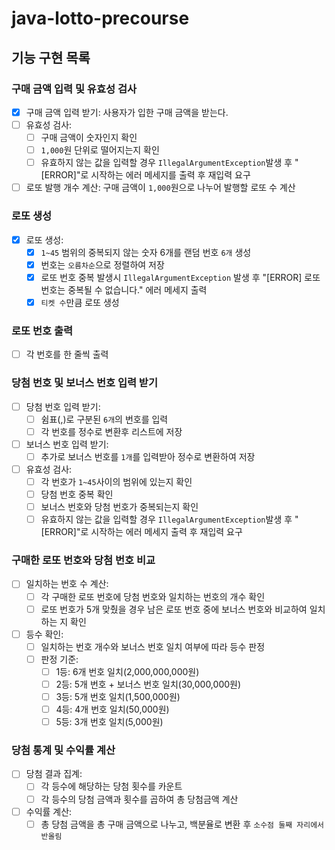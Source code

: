 # java-lotto-precourse

## 기능 구현 목록

### 구매 금액 입력 및 유효성 검사
- [x] 구매 금액 입력 받기: 사용자가 입한 구매 금액을 받는다.
- [ ] 유효성 검사:
   - [ ] 구매 금액이 숫자인지 확인
   - [ ] `1,000`원 단위로 떨어지는지 확인
   - [ ] 유효하지 않는 값을 입력할 경우 `IllegalArgumentException`발생 후 "[ERROR]"로 시작하는 에러 메세지를 출력 후 재입력 요구
- [ ] 로또 발행 개수 계산: 구매 금액이 `1,000`원으로 나누어 발행할 로또 수 계산

### 로또 생성
- [x] 로또 생성:
   - [x] `1~45` 범위의 중복되지 않는 숫자 6개를 랜덤 번호 `6개` 생성
   - [x] 번호는 `오름차순`으로 정렬하여 저장
   - [x] 로또 번호 중복 발생시 `IllegalArgumentException` 발생 후 "[ERROR] 로또 번호는 중복될 수 없습니다." 에러 메세지 출력
   - [x] `티켓 수`만큼 로또 생성

### 로또 번호 출력
- [ ] 각 번호를 한 줄씩 출력

### 당첨 번호 및 보너스 번호 입력 받기
- [ ] 당첨 번호 입력 받기:
   - [ ] 쉼표(,)로 구분된 `6개`의 번호를 입력
   - [ ] 각 번호를 정수로 변환후 리스트에 저장
- [ ] 보너스 번호 입력 받기:
   - [ ] 추가로 보너스 번호를 `1개`를 입력받아 정수로 변환하여 저장
- [ ] 유효성 검사:
   - [ ] 각 번호가 `1~45`사이의 범위에 있는지 확인
   - [ ] 당첨 번호 중복 확인
   - [ ] 보너스 번호와 당첨 번호가 중복되는지 확인
   - [ ] 유효하지 않는 값을 입력할 경우 `IllegalArgumentException`발생 후 "[ERROR]"로 시작하는 에러 메세지 출력 후 재입력 요구

### 구매한 로또 번호와 당첨 번호 비교
- [ ] 일치하는 번호 수 계산:
   - [ ] 각 구매한 로또 번호에 당첨 번호와 일치하는 번호의 개수 확인
   - [ ] 로또 번호가 5개 맞췄을 경우 남은 로또 번호 중에 보너스 번호와 비교하여 일치하는 지 확인
- [ ] 등수 확인:
   - [ ] 일치하는 번호 개수와 보너스 번호 일치 여부에 따라 등수 판정
   - [ ] 판정 기준:
      - [ ] 1등: 6개 번호 일치(2,000,000,000원)
      - [ ] 2등: 5개 번호 + 보너스 번호 일치(30,000,000원)
      - [ ] 3등: 5개 번호 일치(1,500,000원)
      - [ ] 4등: 4개 번호 일치(50,000원)
      - [ ] 5등: 3개 번호 일치(5,000원)

### 당첨 통계 및 수익률 계산
- [ ] 당첨 결과 집계:
   - [ ] 각 등수에 해당하는 당첨 횟수를 카운트
   - [ ] 각 등수의 당첨 금액과 횟수를 곱하여 총 당첨금액 계산
- [ ] 수익률 계산:
   - [ ] 총 당첨 금액을 총 구매 금액으로 나누고, 백분율로 변환 후 `소수점 둘째 자리에서 반올림`